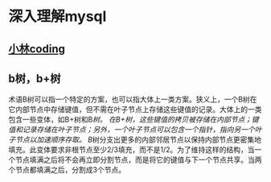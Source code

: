 # 深入理解mysql

## [小林coding](https://www.xiaolincoding.com/mysql/)

## b树，b+树

术语B树可以指一个特定的方案，也可以指大体上一类方案。狭义上，一个B树在它内部节点中存储键值，但不需在叶子节点上存储这些键值的记录。大体上的一类包含一些变体，如B+树和B*树。
在B+树，这些键值的拷贝被存储在内部节点；键值和记录存储在叶子节点；另外，一个叶子节点可以包含一个指针，指向另一个叶子节点以加速顺序存取。
B*树分支出更多的内部邻居节点以保持内部节点更密集地填充。此变体要求非根节点至少2/3填充，而不是1/2。为了维持这样的结构，当一个节点填满之后将不会再立即分割节点，而是将它的键值与下一个节点共享。当两个节点都填满之后，分割成3个节点。

##

